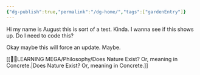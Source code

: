 ```yaml
---
{"dg-publish":true,"permalink":"/dg-home/","tags":["gardenEntry"]}
---
```


Hi my name is August this is sort of a test. Kinda. I wanna see if this shows up. Do I need to code this?

Okay maybe this will force an update. Maybe.

[[👨‍🎓LEARNING MEGA/Philosophy/Does Nature Exist? Or, meaning in Concrete.\|Does Nature Exist? Or, meaning in Concrete.]]






